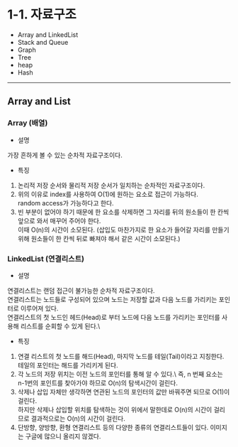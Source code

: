 # 1-1. 자료구조
+ Array and LinkedList
+ Stack and Queue
+ Graph
+ Tree
+ heap
+ Hash

*****

## Array and List

### Array (배열)

+ 설명

가장 흔하게 볼 수 있는 순차적 자료구조이다.

+ 특징 
1. 논리적 저장 순서와 물리적 저장 순서가 일치하는 순차적인 자료구조이다. 
2. 위의 이유로 index를 사용하여 O(1)에 원하는 요소로 접근이 가능하다. \
  random access가 가능하다고 한다.
3. 빈 부분이 없어야 하기 때문에 한 요소를 삭제하면 그 자리를 뒤의 원소들이 한 칸씩 앞으로 와서 매꾸어 주어야 한다. \
  이때 O(n)의 시간이 소모된다. (삽입도 마찬가지로 한 요소가 들어갈 자리를 만들기 위해 원소들이 한 칸씩 뒤로 빠져야 해서 같은 시간이 소모된다.)

### LinkedList (연결리스트)

+ 설명

연결리스트는 랜덤 접근이 불가능한 순차적 자료구조이다.\
연결리스트는 노드들로 구성되어 있으며 노드는 저장할 값과 다음 노드를 가리키는 포인터로 이루어져 있다.\
연결리스트의 첫 노드인 헤드(Head)로 부터 노드에 다음 노드를 가리키는 포인터를 사용해 리스트를 순회할 수 있게 된다.\

+ 특징
1. 연결 리스트의 첫 노드를 해드(Head), 마지막 노드를 테일(Tail)이라고 지칭한다.\
  테일의 포인터는 해드를 가리키게 된다.
2. 각 노드의 저장 위치는 이전 노드의 포인터를 통해 알 수 있다.\ 
  즉, n 번째 요소는 n-1번의 포인트를 찾아가야 하므로 O(n)의 탐색시간이 걸린다.
3. 삭제나 삽입 자체만 생각하면 연관된 노드의 포인터의 값만 바꿔주면 되므로 O(1)이 걸린다.\
  하지만 삭제나 삽입할 위치를 탐색하는 것이 위에서 말한데로 O(n)의 시간이 걸리므로 결과적으로는 O(n)의 시간이 걸린다.
4. 단방향, 양방향, 환형 연결리스트 등의 다양한 종류의 연결리스트들이 있다. 이미지는 구글에 많으니 올리지 않겠다.
